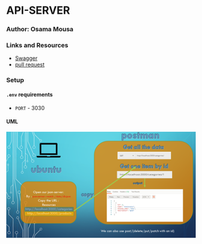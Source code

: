 # API-SERVER
### Author: Osama Mousa 
### Links and Resources
- [Swagger](https://app.swaggerhub.com/apis/osamamousa204/api-server/0.1)
- [pull request](https://github.com/401-advanced-javascript-osama/api-server/pull/2)
### Setup
#### `.env` requirements
- `PORT` - 3030
#### UML
![swegger](./uml/swegger.png)
